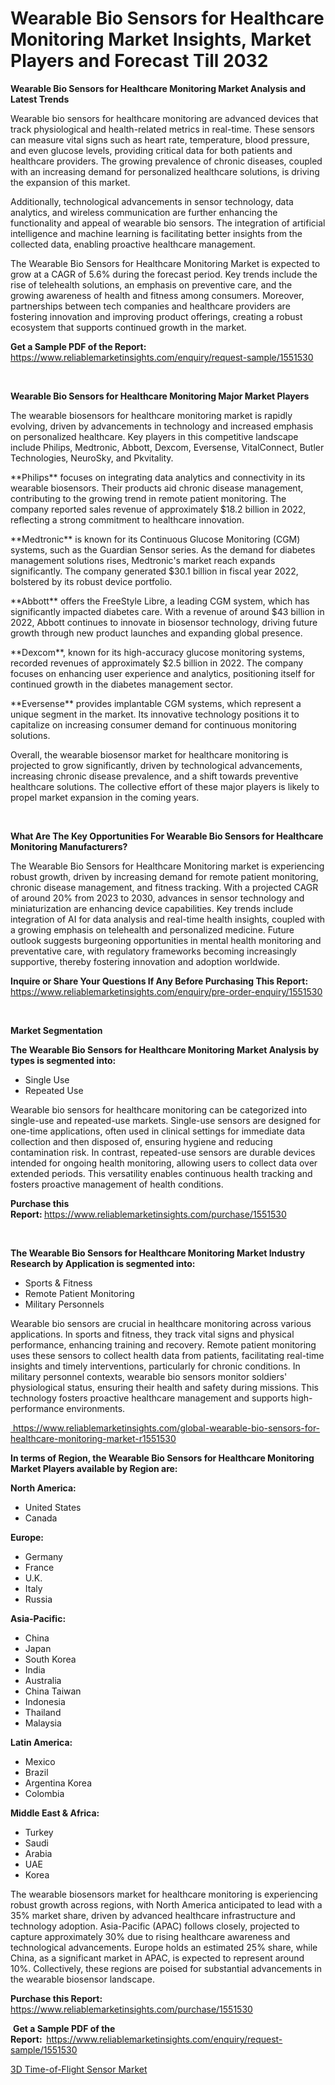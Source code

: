 <p><h1>Wearable Bio Sensors for Healthcare Monitoring Market Insights, Market Players and Forecast Till 2032</h1></p><p><strong>Wearable Bio Sensors for Healthcare Monitoring Market Analysis and Latest Trends</strong></p>
<p><p>Wearable bio sensors for healthcare monitoring are advanced devices that track physiological and health-related metrics in real-time. These sensors can measure vital signs such as heart rate, temperature, blood pressure, and even glucose levels, providing critical data for both patients and healthcare providers. The growing prevalence of chronic diseases, coupled with an increasing demand for personalized healthcare solutions, is driving the expansion of this market.</p><p>Additionally, technological advancements in sensor technology, data analytics, and wireless communication are further enhancing the functionality and appeal of wearable bio sensors. The integration of artificial intelligence and machine learning is facilitating better insights from the collected data, enabling proactive healthcare management.</p><p>The Wearable Bio Sensors for Healthcare Monitoring Market is expected to grow at a CAGR of 5.6% during the forecast period. Key trends include the rise of telehealth solutions, an emphasis on preventive care, and the growing awareness of health and fitness among consumers. Moreover, partnerships between tech companies and healthcare providers are fostering innovation and improving product offerings, creating a robust ecosystem that supports continued growth in the market.</p></p>
<p><strong>Get a Sample PDF of the Report:&nbsp;</strong> <a href="https://www.reliablemarketinsights.com/enquiry/request-sample/1551530?utm_campaign=3193&utm_medium=2&utm_source=Github&utm_content=ia&utm_term=06042025&utm_id=wearable-bio-sensors-for-healthcare-monitoring">https://www.reliablemarketinsights.com/enquiry/request-sample/1551530</a></p>
<p>&nbsp;</p>
<p><strong>Wearable Bio Sensors for Healthcare Monitoring Major Market Players</strong></p>
<p><p>The wearable biosensors for healthcare monitoring market is rapidly evolving, driven by advancements in technology and increased emphasis on personalized healthcare. Key players in this competitive landscape include Philips, Medtronic, Abbott, Dexcom, Eversense, VitalConnect, Butler Technologies, NeuroSky, and Pkvitality.</p><p>**Philips** focuses on integrating data analytics and connectivity in its wearable biosensors. Their products aid chronic disease management, contributing to the growing trend in remote patient monitoring. The company reported sales revenue of approximately $18.2 billion in 2022, reflecting a strong commitment to healthcare innovation.</p><p>**Medtronic** is known for its Continuous Glucose Monitoring (CGM) systems, such as the Guardian Sensor series. As the demand for diabetes management solutions rises, Medtronic's market reach expands significantly. The company generated $30.1 billion in fiscal year 2022, bolstered by its robust device portfolio.</p><p>**Abbott** offers the FreeStyle Libre, a leading CGM system, which has significantly impacted diabetes care. With a revenue of around $43 billion in 2022, Abbott continues to innovate in biosensor technology, driving future growth through new product launches and expanding global presence.</p><p>**Dexcom**, known for its high-accuracy glucose monitoring systems, recorded revenues of approximately $2.5 billion in 2022. The company focuses on enhancing user experience and analytics, positioning itself for continued growth in the diabetes management sector.</p><p>**Eversense** provides implantable CGM systems, which represent a unique segment in the market. Its innovative technology positions it to capitalize on increasing consumer demand for continuous monitoring solutions.</p><p>Overall, the wearable biosensor market for healthcare monitoring is projected to grow significantly, driven by technological advancements, increasing chronic disease prevalence, and a shift towards preventive healthcare solutions. The collective effort of these major players is likely to propel market expansion in the coming years.</p></p>
<p>&nbsp;</p>
<p><strong>What Are The Key Opportunities For Wearable Bio Sensors for Healthcare Monitoring Manufacturers?</strong></p>
<p><p>The Wearable Bio Sensors for Healthcare Monitoring market is experiencing robust growth, driven by increasing demand for remote patient monitoring, chronic disease management, and fitness tracking. With a projected CAGR of around 20% from 2023 to 2030, advances in sensor technology and miniaturization are enhancing device capabilities. Key trends include integration of AI for data analysis and real-time health insights, coupled with a growing emphasis on telehealth and personalized medicine. Future outlook suggests burgeoning opportunities in mental health monitoring and preventative care, with regulatory frameworks becoming increasingly supportive, thereby fostering innovation and adoption worldwide.</p></p>
<p><strong>Inquire or Share Your Questions If Any Before Purchasing This Report:</strong> <a href="https://www.reliablemarketinsights.com/enquiry/pre-order-enquiry/1551530?utm_campaign=3193&utm_medium=2&utm_source=Github&utm_content=ia&utm_term=06042025&utm_id=wearable-bio-sensors-for-healthcare-monitoring">https://www.reliablemarketinsights.com/enquiry/pre-order-enquiry/1551530</a></p>
<p>&nbsp;</p>
<p><strong>Market Segmentation</strong></p>
<p><strong>The Wearable Bio Sensors for Healthcare Monitoring Market Analysis by types is segmented into:</strong></p>
<p><ul><li>Single Use</li><li>Repeated Use</li></ul></p>
<p><p>Wearable bio sensors for healthcare monitoring can be categorized into single-use and repeated-use markets. Single-use sensors are designed for one-time applications, often used in clinical settings for immediate data collection and then disposed of, ensuring hygiene and reducing contamination risk. In contrast, repeated-use sensors are durable devices intended for ongoing health monitoring, allowing users to collect data over extended periods. This versatility enables continuous health tracking and fosters proactive management of health conditions.</p></p>
<p><strong>Purchase this Report:&nbsp;</strong><a href="https://www.reliablemarketinsights.com/purchase/1551530?utm_campaign=3193&utm_medium=2&utm_source=Github&utm_content=ia&utm_term=06042025&utm_id=wearable-bio-sensors-for-healthcare-monitoring">https://www.reliablemarketinsights.com/purchase/1551530</a></p>
<p>&nbsp;</p>
<p><strong>The Wearable Bio Sensors for Healthcare Monitoring Market Industry Research by Application is segmented into:</strong></p>
<p><ul><li>Sports & Fitness</li><li>Remote Patient Monitoring</li><li>Military Personnels</li></ul></p>
<p><p>Wearable bio sensors are crucial in healthcare monitoring across various applications. In sports and fitness, they track vital signs and physical performance, enhancing training and recovery. Remote patient monitoring uses these sensors to collect health data from patients, facilitating real-time insights and timely interventions, particularly for chronic conditions. In military personnel contexts, wearable bio sensors monitor soldiers' physiological status, ensuring their health and safety during missions. This technology fosters proactive healthcare management and supports high-performance environments.</p></p>
<p><a href="https://www.reliablemarketinsights.com/global-wearable-bio-sensors-for-healthcare-monitoring-market-r1551530?utm_campaign=3193&utm_medium=2&utm_source=Github&utm_content=ia&utm_term=06042025&utm_id=wearable-bio-sensors-for-healthcare-monitoring">&nbsp;https://www.reliablemarketinsights.com/global-wearable-bio-sensors-for-healthcare-monitoring-market-r1551530</a></p>
<p><strong>In terms of Region, the Wearable Bio Sensors for Healthcare Monitoring Market Players available by Region are:</strong></p>
<p>
    <p> <strong> North America: </strong>
        <ul>
            <li>United States</li>
            <li>Canada</li>
        </ul>
        </p> 
    <p> <strong> Europe: </strong>
        <ul>
            <li>Germany</li>
            <li>France</li>
            <li>U.K.</li>
            <li>Italy</li>
            <li>Russia</li>
        </ul>
        </p> 
    <p> <strong> Asia-Pacific: </strong>
        <ul>
            <li>China</li>
            <li>Japan</li>
            <li>South Korea</li>
            <li>India</li>
            <li>Australia</li>
            <li>China Taiwan</li>
            <li>Indonesia</li>
            <li>Thailand</li>
            <li>Malaysia</li>
        </ul>
        </p> 
    <p> <strong> Latin America: </strong>
        <ul>
            <li>Mexico</li>
            <li>Brazil</li>
            <li>Argentina Korea</li>
            <li>Colombia</li>
        </ul>
        </p> 
    <p> <strong> Middle East & Africa: </strong>
        <ul>
            <li>Turkey</li>
            <li>Saudi</li>
            <li>Arabia</li>
            <li>UAE</li>
            <li>Korea</li>
        </ul>
    </p>
    </p>
<p><p>The wearable biosensors market for healthcare monitoring is experiencing robust growth across regions, with North America anticipated to lead with a 35% market share, driven by advanced healthcare infrastructure and technology adoption. Asia-Pacific (APAC) follows closely, projected to capture approximately 30% due to rising healthcare awareness and technological advancements. Europe holds an estimated 25% share, while China, as a significant market in APAC, is expected to represent around 10%. Collectively, these regions are poised for substantial advancements in the wearable biosensor landscape.</p></p>
<p><strong>Purchase this Report: </strong><a href="https://www.reliablemarketinsights.com/purchase/1551530?utm_campaign=3193&utm_medium=2&utm_source=Github&utm_content=ia&utm_term=06042025&utm_id=wearable-bio-sensors-for-healthcare-monitoring">https://www.reliablemarketinsights.com/purchase/1551530</a></p>
<p>&nbsp;<strong>Get a Sample PDF of the Report:&nbsp;&nbsp;</strong><a href="https://www.reliablemarketinsights.com/enquiry/request-sample/1551530?utm_campaign=3193&utm_medium=2&utm_source=Github&utm_content=ia&utm_term=06042025&utm_id=wearable-bio-sensors-for-healthcare-monitoring">https://www.reliablemarketinsights.com/enquiry/request-sample/1551530</a></p>
<p><strong></strong></p>
<p><p><a href="https://github.com/elvutedipela/Market-Research-Report-List-1/blob/main/3d-time-of-flight-sensor-market.md?utm_campaign=3193&utm_medium=2&utm_source=Github&utm_content=ia&utm_term=06042025&utm_id=wearable-bio-sensors-for-healthcare-monitoring">3D Time-of-Flight Sensor Market</a></p></p>